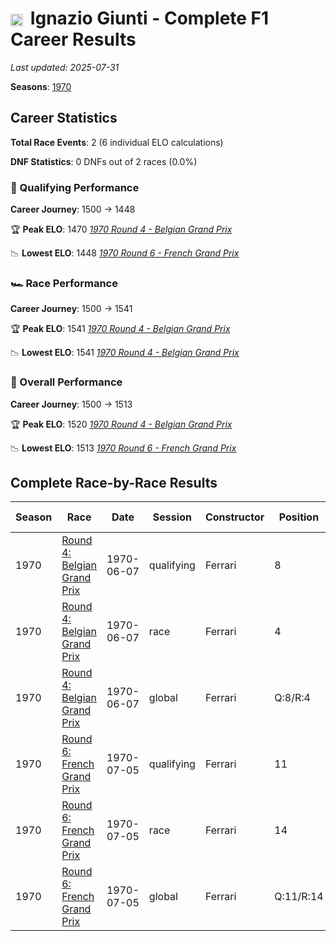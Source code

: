 # <img src="https://upload.wikimedia.org/wikipedia/commons/0/03/Flag_of_Italy.svg" alt="Italy" width="20" height="auto" style="vertical-align: middle; margin-right: 5px;" onerror="this.outerHTML='🇮🇹'; this.style.marginRight='5px';"/> Ignazio Giunti - Complete F1 Career Results

*Last updated: 2025-07-31*

**Seasons**: [1970](../seasons/1970-season-report)

## Career Statistics

**Total Race Events**: 2 (6 individual ELO calculations)

**DNF Statistics**: 0 DNFs out of 2 races (0.0%)

### 🏁 Qualifying Performance
**Career Journey**: 1500 → 1448

🏆 **Peak ELO**: 1470
   *[1970 Round 4 - Belgian Grand Prix](../seasons/1970-season-report#round-4-belgian-grand-prix)*

📉 **Lowest ELO**: 1448
   *[1970 Round 6 - French Grand Prix](../seasons/1970-season-report#round-6-french-grand-prix)*

### 🏎️ Race Performance
**Career Journey**: 1500 → 1541

🏆 **Peak ELO**: 1541
   *[1970 Round 4 - Belgian Grand Prix](../seasons/1970-season-report#round-4-belgian-grand-prix)*

📉 **Lowest ELO**: 1541
   *[1970 Round 4 - Belgian Grand Prix](../seasons/1970-season-report#round-4-belgian-grand-prix)*

### 🌟 Overall Performance
**Career Journey**: 1500 → 1513

🏆 **Peak ELO**: 1520
   *[1970 Round 4 - Belgian Grand Prix](../seasons/1970-season-report#round-4-belgian-grand-prix)*

📉 **Lowest ELO**: 1513
   *[1970 Round 6 - French Grand Prix](../seasons/1970-season-report#round-6-french-grand-prix)*


## Complete Race-by-Race Results

| Season | Race | Date | Session | Constructor | Position | Starting ELO | ELO Change | Final ELO | Teammate |
|--------|------|------|---------|-------------|----------|--------------|------------|-----------|----------|
| 1970 | [Round 4: Belgian Grand Prix](../seasons/1970-season-report#round-4-belgian-grand-prix) | 1970-06-07 | qualifying | Ferrari | 8 | 1500 | -30 | 1470 | Jacky Ickx |
| 1970 | [Round 4: Belgian Grand Prix](../seasons/1970-season-report#round-4-belgian-grand-prix) | 1970-06-07 | race | Ferrari | 4 | 1500 | +41 | 1541 | Jacky Ickx |
| 1970 | [Round 4: Belgian Grand Prix](../seasons/1970-season-report#round-4-belgian-grand-prix) | 1970-06-07 | global | Ferrari | Q:8/R:4 | 1500 | +20 | 1520 | Jacky Ickx |
| 1970 | [Round 6: French Grand Prix](../seasons/1970-season-report#round-6-french-grand-prix) | 1970-07-05 | qualifying | Ferrari | 11 | 1470 | -22 | 1448 | Jacky Ickx |
| 1970 | [Round 6: French Grand Prix](../seasons/1970-season-report#round-6-french-grand-prix) | 1970-07-05 | race | Ferrari | 14 | 1541 | N/A | 1541 | Jacky Ickx |
| 1970 | [Round 6: French Grand Prix](../seasons/1970-season-report#round-6-french-grand-prix) | 1970-07-05 | global | Ferrari | Q:11/R:14 | 1520 | -7 | 1513 | Jacky Ickx |
